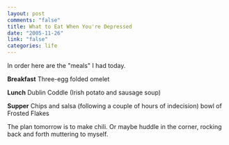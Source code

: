 ```yaml
--- 
layout: post
comments: "false"
title: What to Eat When You're Depressed
date: "2005-11-26"
link: "false"
categories: life
---
```

In order here are the "meals" I had today.

<strong>Breakfast</strong>
Three-egg folded omelet

<strong>Lunch</strong>
Dublin Coddle (Irish potato and sausage soup)

<strong>Supper</strong>
Chips and salsa
(following a couple of hours of indecision) bowl of Frosted Flakes

The plan tomorrow is to make chili. Or maybe huddle in the corner, rocking back and forth muttering to myself.
